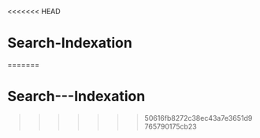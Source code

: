<<<<<<< HEAD
# Search-Indexation
=======
# Search---Indexation
>>>>>>> 50616fb8272c38ec43a7e3651d9765790175cb23
